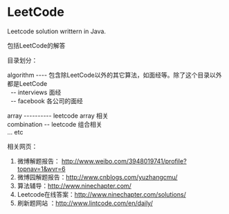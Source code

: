 LeetCode
==================
Leetcode solution writtern in Java.

包括LeetCode的解答 </br>

目录划分：

algorithm ---- 包含除LeetCode以外的其它算法，如面经等。除了这个目录以外都是LeetCode  
&nbsp;&nbsp;-- interviews 面经  
&nbsp;&nbsp;-- facebook 各公司的面经  

array ---------- leetcode array 相关  
combination -- leetcode 组合相关   
... etc

相关网页：
1. 微博解题报告： http://www.weibo.com/3948019741/profile?topnav=1&wvr=6
2. 微博园解题报告：http://www.cnblogs.com/yuzhangcmu/
3. 算法辅导：http://www.ninechapter.com/
4. Leetcode在线答案：http://www.ninechapter.com/solutions/
5. 刷新题网站 ：http://www.lintcode.com/en/daily/
